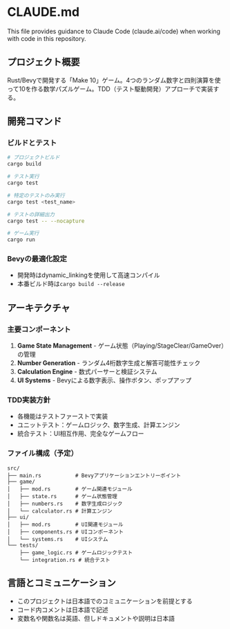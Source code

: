 # CLAUDE.md

This file provides guidance to Claude Code (claude.ai/code) when working with code in this repository.

## プロジェクト概要
Rust/Bevyで開発する「Make 10」ゲーム。4つのランダム数字と四則演算を使って10を作る数学パズルゲーム。TDD（テスト駆動開発）アプローチで実装する。

## 開発コマンド

### ビルドとテスト
```bash
# プロジェクトビルド
cargo build

# テスト実行
cargo test

# 特定のテストのみ実行
cargo test <test_name>

# テストの詳細出力
cargo test -- --nocapture

# ゲーム実行
cargo run
```

### Bevyの最適化設定
- 開発時はdynamic_linkingを使用して高速コンパイル
- 本番ビルド時は`cargo build --release`

## アーキテクチャ

### 主要コンポーネント
1. **Game State Management** - ゲーム状態（Playing/StageClear/GameOver）の管理
2. **Number Generation** - ランダム4桁数字生成と解答可能性チェック
3. **Calculation Engine** - 数式パーサーと検証システム
4. **UI Systems** - Bevyによる数字表示、操作ボタン、ポップアップ

### TDD実装方針
- 各機能はテストファーストで実装
- ユニットテスト：ゲームロジック、数字生成、計算エンジン
- 統合テスト：UI相互作用、完全なゲームフロー

### ファイル構成（予定）
```
src/
├── main.rs           # Bevyアプリケーションエントリーポイント
├── game/
│   ├── mod.rs        # ゲーム関連モジュール
│   ├── state.rs      # ゲーム状態管理
│   ├── numbers.rs    # 数字生成ロジック
│   └── calculator.rs # 計算エンジン
├── ui/
│   ├── mod.rs        # UI関連モジュール
│   ├── components.rs # UIコンポーネント
│   └── systems.rs    # UIシステム
└── tests/
    ├── game_logic.rs # ゲームロジックテスト
    └── integration.rs # 統合テスト
```

## 言語とコミュニケーション
- このプロジェクトは日本語でのコミュニケーションを前提とする
- コード内コメントは日本語で記述
- 変数名や関数名は英語、但しドキュメントや説明は日本語